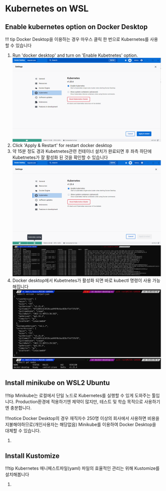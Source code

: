 # Kubernetes on WSL

## Enable kubernetes option on Docker Desktop
!!! tip
    Docker Desktop을 이용하는 경우 마우스 클릭 한 번으로 Kubernetes를 사용할 수 있습니다

1. Run 'docker desktop' and turn on 'Enable Kubetnetes' option.
    ![enable_kubernetes_0](Kubernetes%20on%20WSL/2023-02-12_14-40-41.png)
2. Click 'Apply & Restart' for restart docker desktop
3. 약 15분 정도 경과 Kubetnetes관련 컨테이너 설치가 완료되면 후 좌측 하단에 Kubetnetes가 잘 활성화 된 것을 확인할 수 있습니다
    ![enable_kubetnetes_1](Kubernetes%20on%20WSL/2023-02-12_14-57-43.png)
    ![enable_kubetnetes_2](Kubernetes%20on%20WSL/2023-02-12_14-59-46.png)
4. Docker desktop에서 Kubetnetes가 활성화 되면 바로 kubectl 명령이 사용 가능해집니다
    ![enable_kubernetes_3](Kubernetes%20on%20WSL/2023-02-12_15-04-07.png)
    ![enable_kubernetes_3](Kubernetes%20on%20WSL/2023-02-12_15-05-43.png)

## Install minikube on WSL2 Ubuntu
   
!!!tip
    Minikube는 로컬에서 단일 노드로 Kubernetes를 실행할 수 있게 도와주는 툴입니다. Production환경에 적용하기엔 제약이 많지만, 테스트 및 학습 목적으로 사용하기엔 충분합니다.

!!!notice
    Docker Desktop의 경우 재직자수 250명 이상의 회사에서 사용하면 비용을 지불해야하므로(개인사용자는 해당없음) Minikube를 이용하여 Docker Desktop을 대체할 수 있습니다.

1. 


## Install Kustomize
!!!tip
    Kubernetes 매니페스트파일(yaml) 파일의 효율적인 관리는 위해 Kustomize를 설치해봅니다

1. 


